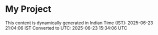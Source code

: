 # My Project

This content is dynamically generated in Indian Time (IST): 2025-06-23 21:04:06 IST
Converted to UTC: 2025-06-23 15:34:06 UTC
